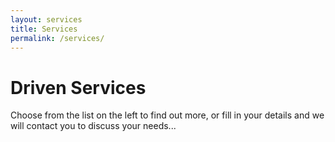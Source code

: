 ```yaml
---
layout: services
title: Services
permalink: /services/
---
```


# Driven Services

Choose from the list on the left to find out more, or fill in your details and we will contact you to discuss your needs...